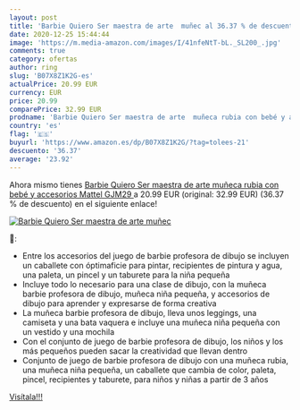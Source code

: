 ```yaml
---
layout: post
title: 'Barbie Quiero Ser maestra de arte  muñec al 36.37 % de descuento'
date: 2020-12-25 15:44:44
image: 'https://m.media-amazon.com/images/I/41nfeNtT-bL._SL200_.jpg'
comments: true
category: ofertas
author: ring
slug: 'B07X8Z1K2G-es'
actualPrice: 20.99 EUR
currency: EUR
price: 20.99
comparePrice: 32.99 EUR
prodname: 'Barbie Quiero Ser maestra de arte  muñeca rubia con bebé y accesorios  Mattel GJM29 '
country: 'es'
flag: '🇪🇸'
buyurl: 'https://www.amazon.es/dp/B07X8Z1K2G/?tag=tolees-21'
descuento: '36.37'
average: '23.92'
---
```


Ahora mismo tienes [Barbie Quiero Ser maestra de arte  muñeca rubia con bebé y accesorios  Mattel GJM29 ](https://www.amazon.es/dp/B07X8Z1K2G/?tag=tolees-21) a 20.99 EUR (original: 32.99 EUR) (36.37 %  de descuento) en el siguiente enlace!

[![Barbie Quiero Ser maestra de arte  muñec](https://m.media-amazon.com/images/I/41nfeNtT-bL._SL200_.jpg)](https://www.amazon.es/dp/B07X8Z1K2G/?tag=tolees-21)

🔎:

- Entre los accesorios del juego de barbie profesora de dibujo se incluyen un caballete con óptimaficie para pintar, recipientes de pintura y agua, una paleta, un pincel y un taburete para la niña pequeña
- Incluye todo lo necesario para una clase de dibujo, con la muñeca barbie profesora de dibujo, muñeca niña pequeña, y accesorios de dibujo para aprender y expresarse de forma creativa
- La muñeca barbie profesora de dibujo, lleva unos leggings, una camiseta y una bata vaquera e incluye una muñeca niña pequeña con un vestido y una mochila
- Con el conjunto de juego de barbie profesora de dibujo, los niños y los más pequeños pueden sacar la creatividad que llevan dentro
- Conjunto de juego de barbie profesora de dibujo con una muñeca rubia, una muñeca niña pequeña, un caballete que cambia de color, paleta, pincel, recipientes y taburete, para niños y niñas a partir de 3 años

[Visítala!!!](https://www.amazon.es/dp/B07X8Z1K2G/?tag=tolees-21)
